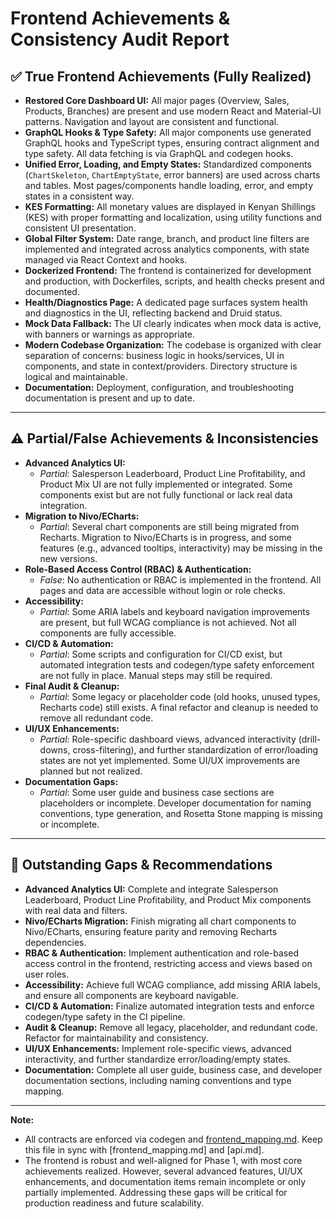 # Frontend Achievements & Consistency Audit Report

## ✅ True Frontend Achievements (Fully Realized)

- **Restored Core Dashboard UI:** All major pages (Overview, Sales, Products, Branches) are present and use modern React and Material-UI patterns. Navigation and layout are consistent and functional.
- **GraphQL Hooks & Type Safety:** All major components use generated GraphQL hooks and TypeScript types, ensuring contract alignment and type safety. All data fetching is via GraphQL and codegen hooks.
- **Unified Error, Loading, and Empty States:** Standardized components (`ChartSkeleton`, `ChartEmptyState`, error banners) are used across charts and tables. Most pages/components handle loading, error, and empty states in a consistent way.
- **KES Formatting:** All monetary values are displayed in Kenyan Shillings (KES) with proper formatting and localization, using utility functions and consistent UI presentation.
- **Global Filter System:** Date range, branch, and product line filters are implemented and integrated across analytics components, with state managed via React Context and hooks.
- **Dockerized Frontend:** The frontend is containerized for development and production, with Dockerfiles, scripts, and health checks present and documented.
- **Health/Diagnostics Page:** A dedicated page surfaces system health and diagnostics in the UI, reflecting backend and Druid status.
- **Mock Data Fallback:** The UI clearly indicates when mock data is active, with banners or warnings as appropriate.
- **Modern Codebase Organization:** The codebase is organized with clear separation of concerns: business logic in hooks/services, UI in components, and state in context/providers. Directory structure is logical and maintainable.
- **Documentation:** Deployment, configuration, and troubleshooting documentation is present and up to date.

---

## ⚠️ Partial/False Achievements & Inconsistencies

- **Advanced Analytics UI:**
  - *Partial*: Salesperson Leaderboard, Product Line Profitability, and Product Mix UI are not fully implemented or integrated. Some components exist but are not fully functional or lack real data integration.
- **Migration to Nivo/ECharts:**
  - *Partial*: Several chart components are still being migrated from Recharts. Migration to Nivo/ECharts is in progress, and some features (e.g., advanced tooltips, interactivity) may be missing in the new versions.
- **Role-Based Access Control (RBAC) & Authentication:**
  - *False*: No authentication or RBAC is implemented in the frontend. All pages and data are accessible without login or role checks.
- **Accessibility:**
  - *Partial*: Some ARIA labels and keyboard navigation improvements are present, but full WCAG compliance is not achieved. Not all components are fully accessible.
- **CI/CD & Automation:**
  - *Partial*: Some scripts and configuration for CI/CD exist, but automated integration tests and codegen/type safety enforcement are not fully in place. Manual steps may still be required.
- **Final Audit & Cleanup:**
  - *Partial*: Some legacy or placeholder code (old hooks, unused types, Recharts code) still exists. A final refactor and cleanup is needed to remove all redundant code.
- **UI/UX Enhancements:**
  - *Partial*: Role-specific dashboard views, advanced interactivity (drill-downs, cross-filtering), and further standardization of error/loading states are not yet implemented. Some UI/UX improvements are planned but not realized.
- **Documentation Gaps:**
  - *Partial*: Some user guide and business case sections are placeholders or incomplete. Developer documentation for naming conventions, type generation, and Rosetta Stone mapping is missing or incomplete.

---

## 🚨 Outstanding Gaps & Recommendations

- **Advanced Analytics UI:** Complete and integrate Salesperson Leaderboard, Product Line Profitability, and Product Mix components with real data and filters.
- **Nivo/ECharts Migration:** Finish migrating all chart components to Nivo/ECharts, ensuring feature parity and removing Recharts dependencies.
- **RBAC & Authentication:** Implement authentication and role-based access control in the frontend, restricting access and views based on user roles.
- **Accessibility:** Achieve full WCAG compliance, add missing ARIA labels, and ensure all components are keyboard navigable.
- **CI/CD & Automation:** Finalize automated integration tests and enforce codegen/type safety in the CI pipeline.
- **Audit & Cleanup:** Remove all legacy, placeholder, and redundant code. Refactor for maintainability and consistency.
- **UI/UX Enhancements:** Implement role-specific views, advanced interactivity, and further standardize error/loading/empty states.
- **Documentation:** Complete all user guide, business case, and developer documentation sections, including naming conventions and type mapping.

---

**Note:**
- All contracts are enforced via codegen and [frontend_mapping.md](frontend_mapping.md). Keep this file in sync with [frontend_mapping.md] and [api.md].
- The frontend is robust and well-aligned for Phase 1, with most core achievements realized. However, several advanced features, UI/UX enhancements, and documentation items remain incomplete or only partially implemented. Addressing these gaps will be critical for production readiness and future scalability. 